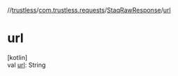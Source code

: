 //[trustless](../../../index.md)/[com.trustless.requests](../index.md)/[StaqRawResponse](index.md)/[url](url.md)

# url

[kotlin]\
val [url](url.md): String

